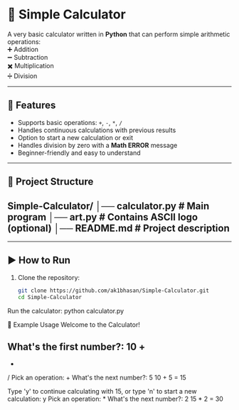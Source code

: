 # 🧮 Simple Calculator

A very basic calculator written in **Python** that can perform simple arithmetic operations:  
➕ Addition  
➖ Subtraction  
✖️ Multiplication  
➗ Division  

---

## 🚀 Features
- Supports basic operations: `+`, `-`, `*`, `/`
- Handles continuous calculations with previous results
- Option to start a new calculation or exit
- Handles division by zero with a **Math ERROR** message
- Beginner-friendly and easy to understand

---

## 📂 Project Structure

Simple-Calculator/
│── calculator.py # Main program
│── art.py # Contains ASCII logo (optional)
│── README.md # Project description
---

---

## ▶️ How to Run
1. Clone the repository:
   ```bash
   git clone https://github.com/ak1bhasan/Simple-Calculator.git
   cd Simple-Calculator
Run the calculator:
   python calculator.py
   
📝 Example Usage
Welcome to the Calculator!

What's the first number?: 10
+
-
*
/
Pick an operation: +
What's the next number?: 5
10 + 5 = 15

Type 'y' to continue calculating with 15, or type 'n' to start a new calculation: y
Pick an operation: *
What's the next number?: 2
15 * 2 = 30
